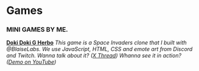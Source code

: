 # Games
### MINI GAMES BY ME. 

**[Doki Doki G Herbo](https://github.com/LiloZine/Games/blob/main/Doki%20Doki%20GHerbo)** *This game is a Space Invaders clone that I built with @BlaiseLabs. We use JavaScript, HTML, CSS and emote art from Discord and Twitch. Wanna talk about it? ([X Thread](https://x.com/LIL0ZINE/status/1920109035145011641)) Whanna see it in action? ([Demo on YouTube](https://youtu.be/1VJsf5MYoW4))*



